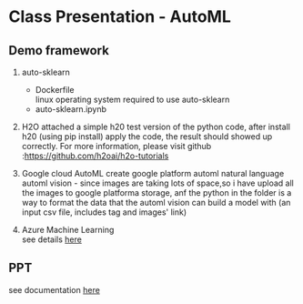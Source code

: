 # Class Presentation - AutoML

## Demo framework
1. auto-sklearn
    * Dockerfile   
    linux operating system required to use auto-sklearn
    * auto-sklearn.ipynb 
  
2. H2O
      attached a simple h20 test version of the python code, after install h20 (using pip install) apply the code, the result should showed up correctly. For more information, please visit github :https://github.com/h2oai/h2o-tutorials
2. Google cloud AutoML
      create google platform
      automl natural language
      automl vision - since images are taking lots of space,so i have upload all the images to google platforma storage, anf  the python in the folder is a way to format the data that the automl vision can build a model with (an input csv file, includes tag and images' link)
      
4. Azure Machine Learning  
    see details [here](INFO7390_AutoML.pdf)

## PPT
see documentation [here](INFO7390_AutoML.pdf)
